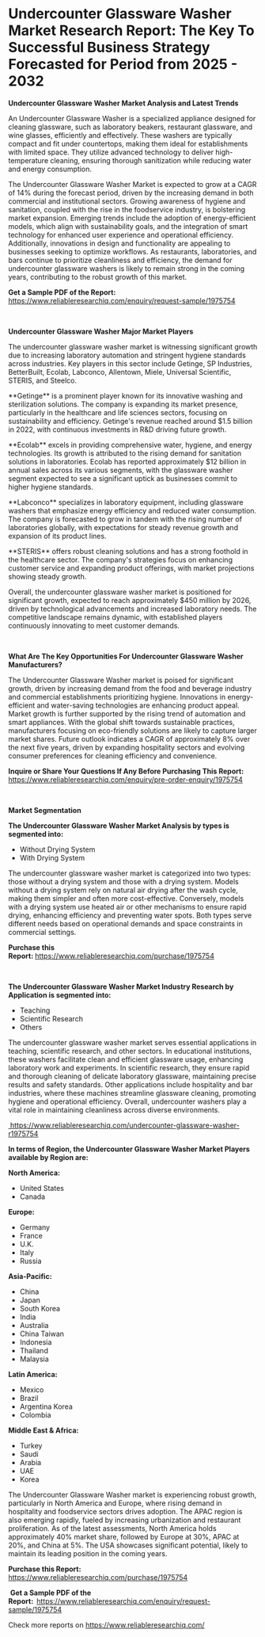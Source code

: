 <p><h1>Undercounter Glassware Washer Market Research Report: The Key To Successful Business Strategy Forecasted for Period from 2025 - 2032</h1></p><p><strong>Undercounter Glassware Washer Market Analysis and Latest Trends</strong></p>
<p><p>An Undercounter Glassware Washer is a specialized appliance designed for cleaning glassware, such as laboratory beakers, restaurant glassware, and wine glasses, efficiently and effectively. These washers are typically compact and fit under countertops, making them ideal for establishments with limited space. They utilize advanced technology to deliver high-temperature cleaning, ensuring thorough sanitization while reducing water and energy consumption.</p><p>The Undercounter Glassware Washer Market is expected to grow at a CAGR of 14% during the forecast period, driven by the increasing demand in both commercial and institutional sectors. Growing awareness of hygiene and sanitation, coupled with the rise in the foodservice industry, is bolstering market expansion. Emerging trends include the adoption of energy-efficient models, which align with sustainability goals, and the integration of smart technology for enhanced user experience and operational efficiency. Additionally, innovations in design and functionality are appealing to businesses seeking to optimize workflows. As restaurants, laboratories, and bars continue to prioritize cleanliness and efficiency, the demand for undercounter glassware washers is likely to remain strong in the coming years, contributing to the robust growth of this market.</p></p>
<p><strong>Get a Sample PDF of the Report:&nbsp;</strong> <a href="https://www.reliableresearchiq.com/enquiry/request-sample/1975754?utm_campaign=3180&utm_medium=2&utm_source=Github&utm_content=ia&utm_term=10042025&utm_id=undercounter-glassware-washer">https://www.reliableresearchiq.com/enquiry/request-sample/1975754</a></p>
<p>&nbsp;</p>
<p><strong>Undercounter Glassware Washer Major Market Players</strong></p>
<p><p>The undercounter glassware washer market is witnessing significant growth due to increasing laboratory automation and stringent hygiene standards across industries. Key players in this sector include Getinge, SP Industries, BetterBuilt, Ecolab, Labconco, Allentown, Miele, Universal Scientific, STERIS, and Steelco.</p><p>**Getinge** is a prominent player known for its innovative washing and sterilization solutions. The company is expanding its market presence, particularly in the healthcare and life sciences sectors, focusing on sustainability and efficiency. Getinge's revenue reached around $1.5 billion in 2022, with continuous investments in R&D driving future growth.</p><p>**Ecolab** excels in providing comprehensive water, hygiene, and energy technologies. Its growth is attributed to the rising demand for sanitation solutions in laboratories. Ecolab has reported approximately $12 billion in annual sales across its various segments, with the glassware washer segment expected to see a significant uptick as businesses commit to higher hygiene standards.</p><p>**Labconco** specializes in laboratory equipment, including glassware washers that emphasize energy efficiency and reduced water consumption. The company is forecasted to grow in tandem with the rising number of laboratories globally, with expectations for steady revenue growth and expansion of its product lines.</p><p>**STERIS** offers robust cleaning solutions and has a strong foothold in the healthcare sector. The company's strategies focus on enhancing customer service and expanding product offerings, with market projections showing steady growth.</p><p>Overall, the undercounter glassware washer market is positioned for significant growth, expected to reach approximately $450 million by 2026, driven by technological advancements and increased laboratory needs. The competitive landscape remains dynamic, with established players continuously innovating to meet customer demands.</p></p>
<p>&nbsp;</p>
<p><strong>What Are The Key Opportunities For Undercounter Glassware Washer Manufacturers?</strong></p>
<p><p>The Undercounter Glassware Washer market is poised for significant growth, driven by increasing demand from the food and beverage industry and commercial establishments prioritizing hygiene. Innovations in energy-efficient and water-saving technologies are enhancing product appeal. Market growth is further supported by the rising trend of automation and smart appliances. With the global shift towards sustainable practices, manufacturers focusing on eco-friendly solutions are likely to capture larger market shares. Future outlook indicates a CAGR of approximately 8% over the next five years, driven by expanding hospitality sectors and evolving consumer preferences for cleaning efficiency and convenience.</p></p>
<p><strong>Inquire or Share Your Questions If Any Before Purchasing This Report:</strong> <a href="https://www.reliableresearchiq.com/enquiry/pre-order-enquiry/1975754?utm_campaign=3180&utm_medium=2&utm_source=Github&utm_content=ia&utm_term=10042025&utm_id=undercounter-glassware-washer">https://www.reliableresearchiq.com/enquiry/pre-order-enquiry/1975754</a></p>
<p>&nbsp;</p>
<p><strong>Market Segmentation</strong></p>
<p><strong>The Undercounter Glassware Washer Market Analysis by types is segmented into:</strong></p>
<p><ul><li>Without Drying System</li><li>With Drying System</li></ul></p>
<p><p>The undercounter glassware washer market is categorized into two types: those without a drying system and those with a drying system. Models without a drying system rely on natural air drying after the wash cycle, making them simpler and often more cost-effective. Conversely, models with a drying system use heated air or other mechanisms to ensure rapid drying, enhancing efficiency and preventing water spots. Both types serve different needs based on operational demands and space constraints in commercial settings.</p></p>
<p><strong>Purchase this Report:&nbsp;</strong><a href="https://www.reliableresearchiq.com/purchase/1975754?utm_campaign=3180&utm_medium=2&utm_source=Github&utm_content=ia&utm_term=10042025&utm_id=undercounter-glassware-washer">https://www.reliableresearchiq.com/purchase/1975754</a></p>
<p>&nbsp;</p>
<p><strong>The Undercounter Glassware Washer Market Industry Research by Application is segmented into:</strong></p>
<p><ul><li>Teaching</li><li>Scientific Research</li><li>Others</li></ul></p>
<p><p>The undercounter glassware washer market serves essential applications in teaching, scientific research, and other sectors. In educational institutions, these washers facilitate clean and efficient glassware usage, enhancing laboratory work and experiments. In scientific research, they ensure rapid and thorough cleaning of delicate laboratory glassware, maintaining precise results and safety standards. Other applications include hospitality and bar industries, where these machines streamline glassware cleaning, promoting hygiene and operational efficiency. Overall, undercounter washers play a vital role in maintaining cleanliness across diverse environments.</p></p>
<p><a href="https://www.reliableresearchiq.com/undercounter-glassware-washer-r1975754?utm_campaign=3180&utm_medium=2&utm_source=Github&utm_content=ia&utm_term=10042025&utm_id=undercounter-glassware-washer">&nbsp;https://www.reliableresearchiq.com/undercounter-glassware-washer-r1975754</a></p>
<p><strong>In terms of Region, the Undercounter Glassware Washer Market Players available by Region are:</strong></p>
<p>
    <p> <strong> North America: </strong>
        <ul>
            <li>United States</li>
            <li>Canada</li>
        </ul>
        </p> 
    <p> <strong> Europe: </strong>
        <ul>
            <li>Germany</li>
            <li>France</li>
            <li>U.K.</li>
            <li>Italy</li>
            <li>Russia</li>
        </ul>
        </p> 
    <p> <strong> Asia-Pacific: </strong>
        <ul>
            <li>China</li>
            <li>Japan</li>
            <li>South Korea</li>
            <li>India</li>
            <li>Australia</li>
            <li>China Taiwan</li>
            <li>Indonesia</li>
            <li>Thailand</li>
            <li>Malaysia</li>
        </ul>
        </p> 
    <p> <strong> Latin America: </strong>
        <ul>
            <li>Mexico</li>
            <li>Brazil</li>
            <li>Argentina Korea</li>
            <li>Colombia</li>
        </ul>
        </p> 
    <p> <strong> Middle East & Africa: </strong>
        <ul>
            <li>Turkey</li>
            <li>Saudi</li>
            <li>Arabia</li>
            <li>UAE</li>
            <li>Korea</li>
        </ul>
    </p>
    </p>
<p><p>The Undercounter Glassware Washer market is experiencing robust growth, particularly in North America and Europe, where rising demand in hospitality and foodservice sectors drives adoption. The APAC region is also emerging rapidly, fueled by increasing urbanization and restaurant proliferation. As of the latest assessments, North America holds approximately 40% market share, followed by Europe at 30%, APAC at 20%, and China at 5%. The USA showcases significant potential, likely to maintain its leading position in the coming years.</p></p>
<p><strong>Purchase this Report: </strong><a href="https://www.reliableresearchiq.com/purchase/1975754?utm_campaign=3180&utm_medium=2&utm_source=Github&utm_content=ia&utm_term=10042025&utm_id=undercounter-glassware-washer">https://www.reliableresearchiq.com/purchase/1975754</a></p>
<p>&nbsp;<strong>Get a Sample PDF of the Report:&nbsp;&nbsp;</strong><a href="https://www.reliableresearchiq.com/enquiry/request-sample/1975754?utm_campaign=3180&utm_medium=2&utm_source=Github&utm_content=ia&utm_term=10042025&utm_id=undercounter-glassware-washer">https://www.reliableresearchiq.com/enquiry/request-sample/1975754</a></p>
<p><strong></strong></p>
<p>Check more reports on <a href="https://www.reliableresearchiq.com/?utm_campaign=3180&utm_medium=2&utm_source=Github&utm_content=ia&utm_term=10042025&utm_id=undercounter-glassware-washer">https://www.reliableresearchiq.com/</a></p>